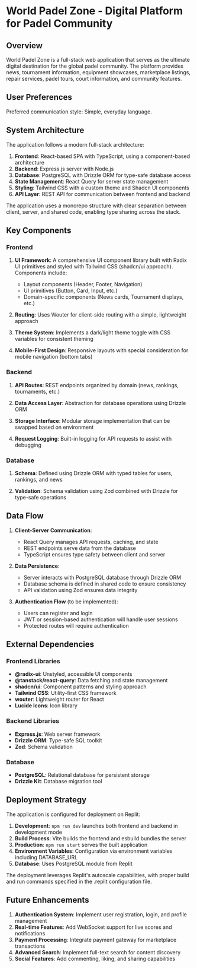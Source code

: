 # World Padel Zone - Digital Platform for Padel Community

## Overview

World Padel Zone is a full-stack web application that serves as the ultimate digital destination for the global padel community. The platform provides news, tournament information, equipment showcases, marketplace listings, repair services, padel tours, court information, and community features.

## User Preferences

Preferred communication style: Simple, everyday language.

## System Architecture

The application follows a modern full-stack architecture:

1. **Frontend**: React-based SPA with TypeScript, using a component-based architecture
2. **Backend**: Express.js server with Node.js
3. **Database**: PostgreSQL with Drizzle ORM for type-safe database access
4. **State Management**: React Query for server state management
5. **Styling**: Tailwind CSS with a custom theme and Shadcn UI components
6. **API Layer**: REST API for communication between frontend and backend

The application uses a monorepo structure with clear separation between client, server, and shared code, enabling type sharing across the stack.

## Key Components

### Frontend

1. **UI Framework**: A comprehensive UI component library built with Radix UI primitives and styled with Tailwind CSS (shadcn/ui approach). Components include:
   - Layout components (Header, Footer, Navigation)
   - UI primitives (Button, Card, Input, etc.)
   - Domain-specific components (News cards, Tournament displays, etc.)

2. **Routing**: Uses Wouter for client-side routing with a simple, lightweight approach

3. **Theme System**: Implements a dark/light theme toggle with CSS variables for consistent theming

4. **Mobile-First Design**: Responsive layouts with special consideration for mobile navigation (bottom tabs)

### Backend

1. **API Routes**: REST endpoints organized by domain (news, rankings, tournaments, etc.)

2. **Data Access Layer**: Abstraction for database operations using Drizzle ORM

3. **Storage Interface**: Modular storage implementation that can be swapped based on environment

4. **Request Logging**: Built-in logging for API requests to assist with debugging

### Database

1. **Schema**: Defined using Drizzle ORM with typed tables for users, rankings, and news

2. **Validation**: Schema validation using Zod combined with Drizzle for type-safe operations

## Data Flow

1. **Client-Server Communication**:
   - React Query manages API requests, caching, and state
   - REST endpoints serve data from the database
   - TypeScript ensures type safety between client and server

2. **Data Persistence**:
   - Server interacts with PostgreSQL database through Drizzle ORM
   - Database schema is defined in shared code to ensure consistency
   - API validation using Zod ensures data integrity

3. **Authentication Flow** (to be implemented):
   - Users can register and login
   - JWT or session-based authentication will handle user sessions
   - Protected routes will require authentication

## External Dependencies

### Frontend Libraries
- **@radix-ui**: Unstyled, accessible UI components
- **@tanstack/react-query**: Data fetching and state management
- **shadcn/ui**: Component patterns and styling approach
- **Tailwind CSS**: Utility-first CSS framework
- **wouter**: Lightweight router for React
- **Lucide Icons**: Icon library

### Backend Libraries
- **Express.js**: Web server framework
- **Drizzle ORM**: Type-safe SQL toolkit
- **Zod**: Schema validation

### Database
- **PostgreSQL**: Relational database for persistent storage
- **Drizzle Kit**: Database migration tool

## Deployment Strategy

The application is configured for deployment on Replit:

1. **Development**: `npm run dev` launches both frontend and backend in development mode
2. **Build Process**: Vite builds the frontend and esbuild bundles the server
3. **Production**: `npm run start` serves the built application
4. **Environment Variables**: Configuration via environment variables including DATABASE_URL
5. **Database**: Uses PostgreSQL module from Replit

The deployment leverages Replit's autoscale capabilities, with proper build and run commands specified in the .replit configuration file.

## Future Enhancements

1. **Authentication System**: Implement user registration, login, and profile management
2. **Real-time Features**: Add WebSocket support for live scores and notifications
3. **Payment Processing**: Integrate payment gateway for marketplace transactions
4. **Advanced Search**: Implement full-text search for content discovery
5. **Social Features**: Add commenting, liking, and sharing capabilities